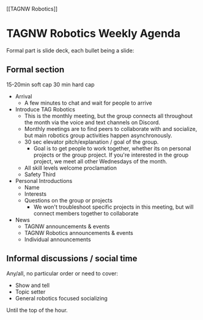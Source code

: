 [[TAGNW Robotics]]
# TAGNW Robotics Weekly Agenda

Formal part is slide deck, each bullet being a slide:

## Formal section

15-20min soft cap
30 min hard cap

- Arrival
	* A few minutes to chat and wait for people to arrive
- Introduce TAG Robotics
	- This is the monthly meeting, but the group connects all throughout the month via the voice and text channels on Discord.
	- Monthly meetings are to find peers to collaborate with and socialize, but main robotics group activities happen asynchronously.
	- 30 sec elevator pitch/explanation / goal of the group.
		- Goal is to get people to work together, whether its on personal projects or the group project. If you're interested in the group project, we meet all other Wednesdays of the month.
	- All skill levels welcome proclamation
	- Safety Third
- Personal Introductions
	- Name
	- Interests
	- Questions on the group or projects
		- We won't troubleshoot specific projects in this meeting, but will connect members together to collaborate
- News
	- TAGNW announcements & events
	- TAGNW Robotics announcements & events
	- Individual announcements

## Informal discussions / social time

Any/all, no particular order or need to cover:

- Show and tell
- Topic setter
- General robotics focused socializing

Until the top of the hour.
